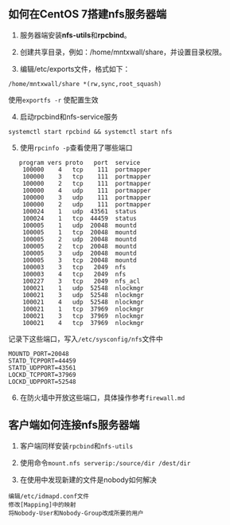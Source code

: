 ## 如何在CentOS 7搭建nfs服务器端

1. 服务器端安装**nfs-utils**和**rpcbind**。

2. 创建共享目录，例如：/home/mntxwall/share，并设置目录权限。

3. 编辑/etc/exports文件，格式如下：

```
/home/mntxwall/share *(rw,sync,root_squash)
```

使用`exportfs -r` 使配置生效

4. 启动rpcbind和nfs-service服务

`systemctl start rpcbind && systemctl start nfs`

5. 使用`rpcinfo -p`查看使用了哪些端口

```
   program vers proto   port  service                      
    100000    4   tcp    111  portmapper                                                                               
    100000    3   tcp    111  portmapper                                                   
    100000    2   tcp    111  portmapper                 
    100000    4   udp    111  portmapper                      
    100000    3   udp    111  portmapper                     
    100000    2   udp    111  portmapper                                                       
    100024    1   udp  43561  status                                        
    100024    1   tcp  44459  status                                                                        
    100005    1   udp  20048  mountd                  
    100005    1   tcp  20048  mountd                                                           
    100005    2   udp  20048  mountd                       
    100005    2   tcp  20048  mountd                                  
    100005    3   udp  20048  mountd                              
    100005    3   tcp  20048  mountd                                                               
    100003    3   tcp   2049  nfs                             
    100003    4   tcp   2049  nfs                                      
    100227    3   tcp   2049  nfs_acl                               
    100021    1   udp  52548  nlockmgr                                      
    100021    3   udp  52548  nlockmgr           
    100021    4   udp  52548  nlockmgr            
    100021    1   tcp  37969  nlockmgr     
    100021    3   tcp  37969  nlockmgr         
    100021    4   tcp  37969  nlockmgr
```

记录下这些端口，写入`/etc/sysconfig/nfs`文件中

```
MOUNTD_PORT=20048                                                        
STATD_TCPPORT=44459                            
STATD_UDPPORT=43561                           
LOCKD_TCPPORT=37969                                 
LOCKD_UDPPORT=52548 
```

6. 在防火墙中开放这些端口，具体操作参考`firewall.md`

## 客户端如何连接nfs服务器端

1. 客户端同样安装`rpcbind`和`nfs-utils`

2. 使用命令`mount.nfs serverip:/source/dir /dest/dir`

7. 在使用中发现新建的文件是nobody如何解决

```
编辑/etc/idmapd.conf文件
修改[Mapping]中的映射
将Nobody-User和Nobody-Group改成所要的用户

```
